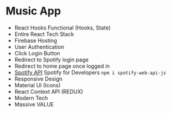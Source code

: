 # Music App

- React Hooks Functional (Hooks, State)
- Entire React Tech Stack
- Firebase Hosting
- User Authentication
 - Click Login Button
 - Redirect to Spotify login page
 - Redirect to home page once logged in
- [Spotify API](https://developer.spotify.com/dashboard/) Spotify for Developers
 `npm i spotify-web-api-js`
- Responsive Design
- Material UI (Icons)
- React Context API (REDUX)
- Modern Tech
- Massive VALUE
